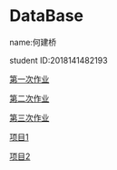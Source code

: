 # DataBase

name:何建桥

student ID:2018141482193

[第一次作业](https://github.com/Merlinish/DataBase/tree/weekone)

[第二次作业](https://github.com/Merlinish/DataBase/tree/weeksix)

[第三次作业](https://github.com/Merlinish/DataBase/tree/weekten)

[项目1](https://github.com/Merlinish/DataBase/tree/weektwelve)

[项目2](https://github.com/Merlinish/DataBase/tree/weekfourteen)
